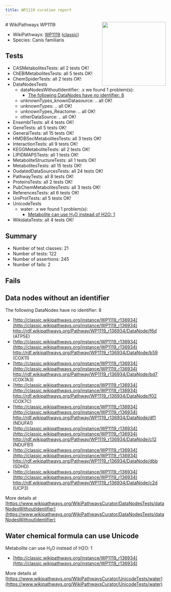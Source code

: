```yaml
---
title: WP1119 curation report
---
```


<img style="float: right; width: 200px" src="https://upload.wikimedia.org/wikipedia/commons/thumb/8/83/Wplogo_with_text_500.png/640px-Wplogo_with_text_500.png" />
# WikiPathways WP1119

* WikiPathways: [WP1119](https://wikipathways.org/pathways/WP1119) ([classic](https://classic.wikipathways.org/instance/WP1119))
* Species: Canis familiaris
## Tests
* CASMetabolitesTests: all 2 tests OK!
* ChEBIMetabolitesTests: all 5 tests OK!
* ChemSpiderTests: all 2 tests OK!
* DataNodesTests
    * dataNodesWithoutIdentifier: .x we found 1 problem(s):
        * [The following DataNodes have no identifier: 8](#d2d32fa7)
    * unknownTypes_knownDatasource: .. all OK!
    * unknownTypes: .. all OK!
    * unknownTypes_Reactome: .. all OK!
    * otherDataSource: .. all OK!
* EnsemblTests: all 4 tests OK!
* GeneTests: all 5 tests OK!
* GeneralTests: all 15 tests OK!
* HMDBSecMetabolitesTests: all 3 tests OK!
* InteractionTests: all 9 tests OK!
* KEGGMetaboliteTests: all 2 tests OK!
* LIPIDMAPSTests: all 1 tests OK!
* MetaboliteStructureTests: all 1 tests OK!
* MetabolitesTests: all 15 tests OK!
* OudatedDataSourcesTests: all 24 tests OK!
* PathwayTests: all 8 tests OK!
* ProteinsTests: all 2 tests OK!
* PubChemMetabolitesTests: all 3 tests OK!
* ReferencesTests: all 6 tests OK!
* UniProtTests: all 5 tests OK!
* UnicodeTests
    * water: .x we found 1 problem(s):
        * [Metabolite can use H₂O instead of H2O: 1](#a680b2d0)
* WikidataTests: all 4 tests OK!


## Summary

* Number of test classes: 21
* Number of tests: 122
* Number of assertions: 245
* Number of fails: 2

## Fails

<a name="d2d32fa7" />

## Data nodes without an identifier

The following DataNodes have no identifier: 8

* [http://classic.wikipathways.org/instance/WP1119_r136934](http://classic.wikipathways.org/instance/WP1119_r136934) http://rdf.wikipathways.org/Pathway/WP1119_r136934/DataNode/f6d (ATP5E)
* [http://classic.wikipathways.org/instance/WP1119_r136934](http://classic.wikipathways.org/instance/WP1119_r136934) http://rdf.wikipathways.org/Pathway/WP1119_r136934/DataNode/b59 (COX11)
* [http://classic.wikipathways.org/instance/WP1119_r136934](http://classic.wikipathways.org/instance/WP1119_r136934) http://rdf.wikipathways.org/Pathway/WP1119_r136934/DataNode/bd7 (COX7A3)
* [http://classic.wikipathways.org/instance/WP1119_r136934](http://classic.wikipathways.org/instance/WP1119_r136934) http://rdf.wikipathways.org/Pathway/WP1119_r136934/DataNode/f02 (COX7C)
* [http://classic.wikipathways.org/instance/WP1119_r136934](http://classic.wikipathways.org/instance/WP1119_r136934) http://rdf.wikipathways.org/Pathway/WP1119_r136934/DataNode/df1 (NDUFA1)
* [http://classic.wikipathways.org/instance/WP1119_r136934](http://classic.wikipathways.org/instance/WP1119_r136934) http://rdf.wikipathways.org/Pathway/WP1119_r136934/DataNode/c12 (NDUFB1)
* [http://classic.wikipathways.org/instance/WP1119_r136934](http://classic.wikipathways.org/instance/WP1119_r136934) http://rdf.wikipathways.org/Pathway/WP1119_r136934/DataNode/dbb (SDHD)
* [http://classic.wikipathways.org/instance/WP1119_r136934](http://classic.wikipathways.org/instance/WP1119_r136934) http://rdf.wikipathways.org/Pathway/WP1119_r136934/DataNode/c2d (UCP3)


More details at [https://www.wikipathways.org/WikiPathwaysCurator/DataNodesTests/dataNodesWithoutIdentifier](https://www.wikipathways.org/WikiPathwaysCurator/DataNodesTests/dataNodesWithoutIdentifier)

<a name="a680b2d0" />

## Water chemical formula can use Unicode

Metabolite can use H₂O instead of H2O: 1

* [http://classic.wikipathways.org/instance/WP1119_r136934](http://classic.wikipathways.org/instance/WP1119_r136934)


More details at [https://www.wikipathways.org/WikiPathwaysCurator/UnicodeTests/water](https://www.wikipathways.org/WikiPathwaysCurator/UnicodeTests/water)

